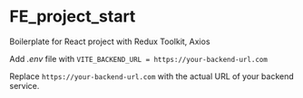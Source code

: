 # FE_project_start

Boilerplate for React project with Redux Toolkit, Axios

Add _.env_ file with `VITE_BACKEND_URL = https://your-backend-url.com`

Replace `https://your-backend-url.com` with the actual URL of your backend service.
